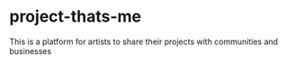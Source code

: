 # project-thats-me
This is a platform for artists to share their projects with communities and businesses
